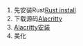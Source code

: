 1. 先安装Rust[Rust install](https://www.rust-lang.org/tools/install)
2. 下载源码[Alacritty ](https://github.com/alacritty/alacritty/blob/master/INSTALL.md#clone-the-source-code)
3. [Alacritty安装](https://github.com/alacritty/alacritty/blob/master/INSTALL.md#clone-the-source-code)
4. 美化


